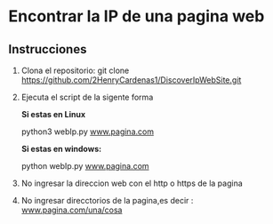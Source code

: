 # Encontrar la IP de una pagina web

## Instrucciones

1) Clona el repositorio: git clone https://github.com/2HenryCardenas1/DiscoverIpWebSite.git
2) Ejecuta el script de la sigente forma
    
    **Si estas en Linux**
    
    python3 webIp.py www.pagina.com
    
   **Si estas en windows:**
   
    python webIp.py www.pagina.com
    
3) No ingresar la direccion web con el http o https de la pagina
4) No ingresar direcctorios de la pagina,es decir : www.pagina.com/una/cosa

